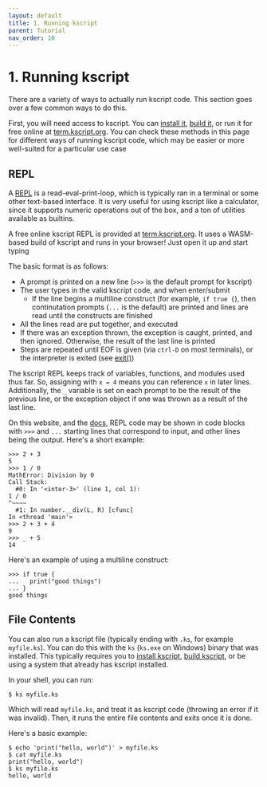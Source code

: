 ```yaml
---
layout: default
title: 1. Running kscript
parent: Tutorial
nav_order: 10
---
```


# 1. Running kscript

There are a variety of ways to actually run kscript code. This section goes over a few common ways to do this.

First, you will need access to kscript. You can [install it](/install), [build it](/build), or run it for free online at [term.kscript.org](//term.kscript.org). You can check these methods in this page for different ways of running kscript code, which may be easier or more well-suited for a particular use case


## REPL

A [REPL](https://en.wikipedia.org/wiki/Read%E2%80%93eval%E2%80%93print_loop) is a read-eval-print-loop, which is typically ran in a terminal or some other text-based interface. It is very useful for using kscript like a calculator, since it supports numeric operations out of the box, and a ton of utilities available as builtins.

A free online kscript REPL is provided at [term.kscript.org](//term.kscript.org). It uses a WASM-based build of kscript and runs in your browser! Just open it up and start typing


The basic format is as follows:

  * A prompt is printed on a new line (`>>>` is the default prompt for kscript)
  * The user types in the valid kscript code, and when enter/submit
    * If the line begins a multiline construct (for example, `if true {`), then continutation prompts (`...` is the default) are printed and lines are read until the constructs are finished
  * All the lines read are put together, and executed
  * If there was an exception thrown, the exception is caught, printed, and then ignored. Otherwise, the result of the last line is printed
  * Steps are repeated until EOF is given (via `ctrl-D` on most terminals), or the interpreter is exited (see [exit()](//docs.kscript.org/#exit))


The kscript REPL keeps track of variables, functions, and modules used thus far. So, assigning with `x = 4` means you can reference `x` in later lines. Additionally, the `_` variable is set on each prompt to be the result of the previous line, or the exception object if one was thrown as a result of the last line.

On this website, and the [docs](https://docs.kscript.org), REPL code may be shown in code blocks with `>>>` and `...` starting lines that correspond to input, and other lines being the output. Here's a short example:

```ks
>>> 2 + 3
5
>>> 1 / 0
MathError: Division by 0
Call Stack:
  #0: In '<inter-3>' (line 1, col 1):
1 / 0
^~~~~
  #1: In number.__div(L, R) [cfunc]
In <thread 'main'>
>>> 2 + 3 + 4
9
>>> _ + 5
14
```


Here's an example of using a multiline construct:


```ks
>>> if true {
...   print("good things")
... }
good things
```

## File Contents

You can also run a kscript file (typically ending with `.ks`, for example `myfile.ks`). You can do this with the `ks` (`ks.exe` on Windows) binary that was installed. This typically requires you to [install kscript](/install), [build kscript](/build), or be using a system that already has kscript installed.

In your shell, you can run:

```shell
$ ks myfile.ks
```

Which will read `myfile.ks`, and treat it as kscript code (throwing an error if it was invalid). Then, it runs the entire file contents and exits once it is done.

Here's a basic example:

```shell
$ echo 'print("hello, world")' > myfile.ks
$ cat myfile.ks
print("hello, world")
$ ks myfile.ks
hello, world
```


